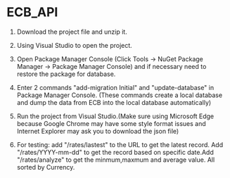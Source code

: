 # ECB_API

1. Download the project file and unzip it.

2. Using Visual Studio to open the project.

3. Open Package Manager Console (Click Tools -> NuGet Package Manager -> Package Manager Console) and if necessary need to restore the package for database.

4. Enter 2 commands "add-migration Initial" and "update-database" in Package Manager Console.
      (These commands create a local database and dump the data from ECB into the local database automatically)

5. Run the project from Visual Studio.(Make sure using Microsoft Edge because Google Chrome may have some style format issues and Internet Explorer may ask you to download the json file)

6. For testing: add "/rates/lastest" to the URL to get the latest record. Add "/rates/YYYY-mm-dd" to get the record based on specific date.Add "/rates/analyze" to get the minmum,maxmum and average value. All sorted by Currency.
